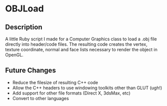 OBJLoad
=======

Description
-----------

A little Ruby script I made for a Computer Graphics class to load a .obj file directly into header/code files. The resulting code creates the vertex, texture coordinate, normal and face lists necessary to render the object in OpenGL.

Future Changes
-------------

* Reduce the filesize of resulting C++ code
* Allow the C++ headers to use windowing toolkits other than GLUT (ugh!)
* Add support for other file formats (Direct X, 3dsMax, etc)
* Convert to other languages
